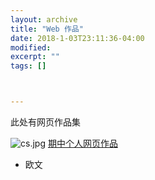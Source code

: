 ```yaml
---
layout: archive
title: "Web 作品"
date: 2018-1-03T23:11:36-04:00
modified:
excerpt: ""
tags: []



---
```


此处有网页作品集

![cs.jpg](https://s1.ax1x.com/2018/01/06/pVYUIS.jpg)
[期中个人网页作品](https://baizui.github.io/portfolio/网页/index)
- 欧文